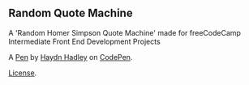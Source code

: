 Random Quote Machine
--------------------
A 'Random Homer Simpson Quote Machine' made for freeCodeCamp Intermediate Front End Development Projects

A [Pen](https://codepen.io/CodingMonkey/pen/YYVBJa) by [Haydn Hadley](https://codepen.io/CodingMonkey) on [CodePen](https://codepen.io).

[License](https://codepen.io/CodingMonkey/pen/YYVBJa/license).